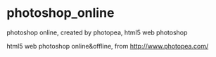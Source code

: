 # photoshop_online
photoshop online, created by photopea, html5 web photoshop

html5 web photoshop online&offline, from http://www.photopea.com/
